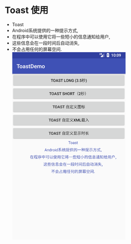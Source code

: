  # Toast 使用
 - Toast
 - Android系统提供的一种提示方式,
 - 在程序中可以使用它将一些短小的信息通知给用户,
 - 这些信息会在一段时间后自动消失,
 - 不会占用任何的屏幕空间.  
 ![](https://github.com/HBU/AndroidDemo/blob/master/chapter05/ToastDemo/Toast.png)
